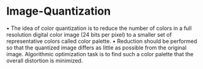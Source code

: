 # Image-Quantization
•	The idea of color quantization is to reduce the number of colors in a full resolution digital color image (24 bits per pixel) to a smaller set of representative colors called color palette. 
•	Reduction should be performed so that the quantized image differs as little as possible from the original image. Algorithmic optimization task is to find such a color palette that the overall distortion is minimized. 
